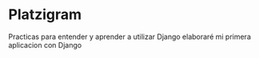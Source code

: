# Platzigram

Practicas para entender y aprender a utilizar Django
elaboraré mi primera aplicacion con Django
